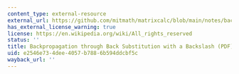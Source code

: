 ```yaml
---
content_type: external-resource
external_url: https://github.com/mitmath/matrixcalc/blob/main/notes/backprop_poster.pdf
has_external_license_warning: true
license: https://en.wikipedia.org/wiki/All_rights_reserved
status: ''
title: Backpropagation through Back Substitution with a Backslash (PDF)
uid: e2546e73-4dee-4057-b788-6b594ddcbf5c
wayback_url: ''
---
```

